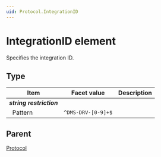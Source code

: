 ```yaml
---
uid: Protocol.IntegrationID
---
```


# IntegrationID element

Specifies the integration ID.

## Type

|Item|Facet value|Description|
|--- |--- |--- |
|***string restriction***|||
|&nbsp;&nbsp;Pattern|`^DMS-DRV-[0-9]+$`||

## Parent

[Protocol](xref:Protocol)